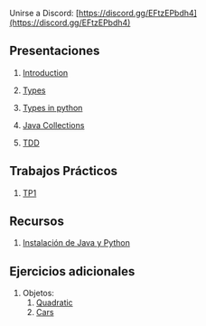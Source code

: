 Unirse a Discord: [https://discord.gg/EFtzEPbdh4](https://discord.gg/EFtzEPbdh4)

## Presentaciones
1. [Introduction](introduction)
2. [Types](types)
3. [Types in python](types-in-python)

4. [Java Collections](java-collections)

5. [TDD](tdd)

[//]: # (6. [Recursion]&#40;recursion&#41;)

[//]: # (7. [Object-Oriented Programming &#40;OOP&#41;]&#40;oop&#41;)

[//]: # (8. [Classes]&#40;classes&#41;)

[//]: # (9. [Abstract Classes & Inheritance]&#40;abstract&#41;)

[//]: # (10. [Polymorphism and interfaces]&#40;polymorphism&#41;)

[//]: # (11. [Coverage]&#40;coverage&#41;)

[//]: # (12. [Generics]&#40;generics&#41;)

[//]: # (13. [Packages]&#40;https://docs.google.com/presentation/d/1DdAOhl1FPAeZKNiHjDakr3-B_ty--FwowzA8bYkgrh0/edit?usp=sharing&#41;)

[//]: # (14. [Exceptions]&#40;exceptions&#41;)


## Trabajos Prácticos
1. [TP1](practice/1)

[//]: # (2. [TP2]&#40;practice/2&#41;)

[//]: # (3. [TP3]&#40;practice/3&#41;)

[//]: # (4. [TP4]&#40;practice/4&#41;)

[//]: # (5. [TP5]&#40;practice/5&#41;)

[//]: # (6. [TP University]&#40;https://classroom.github.com/a/wJgSLMuH&#41;)

## Recursos
1. [Instalación de Java y Python](utils/installation)

## Ejercicios adicionales
1. Objetos:
   1. [Quadratic](additional-practice/1.1)
   2. [Cars](additional-practice/1.2) 

